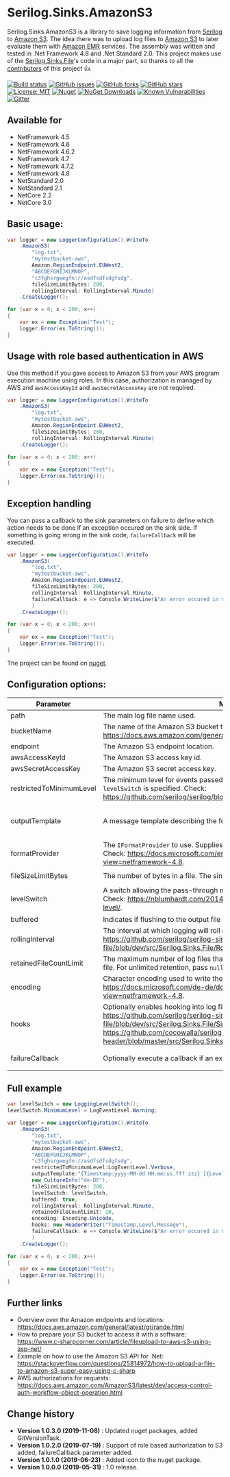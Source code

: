 Serilog.Sinks.AmazonS3
====================================

Serilog.Sinks.AmazonS3 is a library to save logging information from [Serilog](https://github.com/serilog/serilog) to [Amazon S3](https://aws.amazon.com/s3/).
The idea there was to upload log files to [Amazon S3](https://aws.amazon.com/s3/) to later evaluate them with [Amazon EMR](https://aws.amazon.com/emr/) services.
The assembly was written and tested in .Net Framework 4.8 and .Net Standard 2.0.
This project makes use of the [Serilog.Sinks.File](https://github.com/serilog/serilog-sinks-file)'s code in a major part,
so thanks to all the [contributors](https://github.com/serilog/serilog-sinks-file/graphs/contributors) of this project :thumbsup:.

[![Build status](https://ci.appveyor.com/api/projects/status/kefc5a2lyvet88yx?svg=true)](https://ci.appveyor.com/project/SeppPenner/serilog-sinks-amazons3)
[![GitHub issues](https://img.shields.io/github/issues/SeppPenner/Serilog.Sinks.AmazonS3.svg)](https://github.com/SeppPenner/Serilog.Sinks.AmazonS3/issues)
[![GitHub forks](https://img.shields.io/github/forks/SeppPenner/Serilog.Sinks.AmazonS3.svg)](https://github.com/SeppPenner/Serilog.Sinks.AmazonS3/network)
[![GitHub stars](https://img.shields.io/github/stars/SeppPenner/Serilog.Sinks.AmazonS3.svg)](https://github.com/SeppPenner/Serilog.Sinks.AmazonS3/stargazers)
[![License: MIT](https://img.shields.io/badge/License-MIT-blue.svg)](https://raw.githubusercontent.com/SeppPenner/Serilog.Sinks.AmazonS3/master/License.txt)
[![Nuget](https://img.shields.io/badge/Serilog.Sinks.AmazonS3-Nuget-brightgreen.svg)](https://www.nuget.org/packages/HaemmerElectronics.SeppPenner.Serilog.Sinks.AmazonS3/)
[![NuGet Downloads](https://img.shields.io/nuget/dt/HaemmerElectronics.SeppPenner.Serilog.Sinks.AmazonS3.svg)](https://www.nuget.org/packages/HaemmerElectronics.SeppPenner.Serilog.Sinks.AmazonS3/)
[![Known Vulnerabilities](https://snyk.io/test/github/SeppPenner/Serilog.Sinks.AmazonS3/badge.svg)](https://snyk.io/test/github/SeppPenner/Serilog.Sinks.AmazonS3)
[![Gitter](https://badges.gitter.im/Serilog-Sinks-AmazonS3/community.svg)](https://gitter.im/Serilog-Sinks-AmazonS3/community?utm_source=badge&utm_medium=badge&utm_campaign=pr-badge)

## Available for
* NetFramework 4.5
* NetFramework 4.6
* NetFramework 4.6.2
* NetFramework 4.7
* NetFramework 4.7.2
* NetFramework 4.8
* NetStandard 2.0
* NetStandard 2.1
* NetCore 2.2
* NetCore 3.0

## Basic usage:
```csharp
var logger = new LoggerConfiguration().WriteTo
    .AmazonS3(
        "log.txt",
        "mytestbucket-aws",
        Amazon.RegionEndpoint.EUWest2,
        "ABCDEFGHIJKLMNOP",
        "c3fghsrgwegfn://asdfsdfsdgfsdg",
        fileSizeLimitBytes: 200,
        rollingInterval: RollingInterval.Minute)
    .CreateLogger();

for (var x = 0; x < 200; x++)
{
    var ex = new Exception("Test");
    logger.Error(ex.ToString());
}
```

## Usage with role based authentication in AWS
Use this method if you gave access to Amazon S3 from your AWS program execution machine using roles. In this case, authorization is managed by AWS and `awsAccessKeyId` and `awsSecretAccessKey` are not required.

```csharp
var logger = new LoggerConfiguration().WriteTo
    .AmazonS3(
        "log.txt",
        "mytestbucket-aws",
        Amazon.RegionEndpoint.EUWest2,
        fileSizeLimitBytes: 200,
        rollingInterval: RollingInterval.Minute)
    .CreateLogger();

for (var x = 0; x < 200; x++)
{
    var ex = new Exception("Test");
    logger.Error(ex.ToString());
}
```

## Exception handling
You can pass a callback to the sink parameters on failure to define which action needs to be done if an exception occured on the sink side. If something is going wrong in the sink code, `failureCallback` will be executed.

```csharp
var logger = new LoggerConfiguration().WriteTo
    .AmazonS3(
        "log.txt",
        "mytestbucket-aws",
        Amazon.RegionEndpoint.EUWest2,
        fileSizeLimitBytes: 200,
        rollingInterval: RollingInterval.Minute,
		failureCallback: e => Console.WriteLine($"An error occured in my sink: {e.Message}")
		)
    .CreateLogger();

for (var x = 0; x < 200; x++)
{
    var ex = new Exception("Test");
    logger.Error(ex.ToString());
}
```

The project can be found on [nuget](https://www.nuget.org/packages/HaemmerElectronics.SeppPenner.Serilog.Sinks.AmazonS3/).

## Configuration options:

|Parameter|Meaning|Example|Default value|
|-|-|-|-|
|path|The main log file name used.|`"log.txt"`|None, is mandatory.|
|bucketName|The name of the Amazon S3 bucket to use. Check: https://docs.aws.amazon.com/general/latest/gr/rande.html.|`"mytestbucket-aws"`|None, is mandatory.|
|endpoint|The Amazon S3 endpoint location.|`RegionEndpoint.EUWest2`|None, is mandatory.|
|awsAccessKeyId|The Amazon S3 access key id.|`ABCDEFGHIJKLMNOP`|None.|
|awsSecretAccessKey|The Amazon S3 secret access key.|`c3fghsrgwegfn://asdfsdfsdgfsdg`|None.|
|restrictedToMinimumLevel|The minimum level for events passed through the sink. Ignored when `levelSwitch` is specified. Check: https://github.com/serilog/serilog/blob/dev/src/Serilog/Events/LogEventLevel.cs.|`LogEventLevel.Information`|`LogEventLevel.Verbose`|
|outputTemplate|A message template describing the format used to write to the sink.|`"{Timestamp:yyyy-MM-dd HH:mm:ss.fff zzz} [{Level:u3}] {Message:lj}{NewLine}{Exception}"`|`"{Timestamp:yyyy-MM-dd HH:mm:ss.fff zzz} [{Level:u3}] {Message:lj}{NewLine}{Exception}"`|
|formatProvider|The `IFormatProvider` to use. Supplies culture-specific formatting information. Check: https://docs.microsoft.com/en-us/dotnet/api/system.iformatprovider?view=netframework-4.8.|`new CultureInfo("de-DE")`|`null`|
|fileSizeLimitBytes|The number of bytes in a file. The sink rolls to a new file after the limit is reached.|`200`|`1L * 1024 * 1024 * 1024`|
|levelSwitch|A switch allowing the pass-through minimum level to be changed at runtime. Check: https://nblumhardt.com/2014/10/dynamically-changing-the-serilog-level/.|`var levelSwitch = new LoggingLevelSwitch(); levelSwitch.MinimumLevel = LogEventLevel.Warning;`|`null`|
|buffered|Indicates if flushing to the output file can be buffered or not.|`buffered: true`|`false`|
|rollingInterval|The interval at which logging will roll over to a new file. Check: https://github.com/serilog/serilog-sinks-file/blob/dev/src/Serilog.Sinks.File/RollingInterval.cs.|`rollingInterval: RollingInterval.Minute`|`RollingInterval.Day`|
|retainedFileCountLimit|The maximum number of log files that will be retained, including the current log file. For unlimited retention, pass `null`.|`10`|`31`|
|encoding|Character encoding used to write the text file. Check: https://docs.microsoft.com/de-de/dotnet/api/system.text.encoding?view=netframework-4.8.|`encoding: Encoding.Unicode`|`null` meaning `Encoding.UTF8`|
|hooks|Optionally enables hooking into log file lifecycle events. Check: https://github.com/serilog/serilog-sinks-file/blob/dev/src/Serilog.Sinks.File/Sinks/File/FileLifecycleHooks.cs and https://github.com/cocowalla/serilog-sinks-file-header/blob/master/src/Serilog.Sinks.File.Header/HeaderWriter.cs.|`hooks: new HeaderWriter("Timestamp,Level,Message")`|`null`|
|failureCallback| Optionally execute a callback if an exception has been throwed by the sink.|`failureCallback: e => Console.WriteLine($"An error occured in my sink: {e.Message}"))`|None.|

## Full example

```csharp
var levelSwitch = new LoggingLevelSwitch();
levelSwitch.MinimumLevel = LogEventLevel.Warning;

var logger = new LoggerConfiguration().WriteTo
    .AmazonS3(
        "log.txt",
        "mytestbucket-aws",
        Amazon.RegionEndpoint.EUWest2,
        "ABCDEFGHIJKLMNOP",
        "c3fghsrgwegfn://asdfsdfsdgfsdg",
        restrictedToMinimumLevel:LogEventLevel.Verbose,
        outputTemplate:"{Timestamp:yyyy-MM-dd HH:mm:ss.fff zzz} [{Level:u3}] {Message:lj}{NewLine}{Exception}",
        new CultureInfo("de-DE"),
        fileSizeLimitBytes: 200,
        levelSwitch: levelSwitch,
        buffered: true,
        rollingInterval: RollingInterval.Minute,
        retainedFileCountLimit: 10,
        encoding: Encoding.Unicode,
        hooks: new HeaderWriter("Timestamp,Level,Message"),
		failureCallback: e => Console.WriteLine($"An error occured in my sink: {e.Message}")
		)
    .CreateLogger();

for (var x = 0; x < 200; x++)
{
    var ex = new Exception("Test");
    logger.Error(ex.ToString());
}
```

## Further links

* Overview over the Amazon endpoints and locations: https://docs.aws.amazon.com/general/latest/gr/rande.html
* How to prepare your S3 bucket to access it with a software: https://www.c-sharpcorner.com/article/fileupload-to-aws-s3-using-asp-net/
* Example on how to use the Amazon S3 API for .Net: https://stackoverflow.com/questions/25814972/how-to-upload-a-file-to-amazon-s3-super-easy-using-c-sharp
* AWS authorizations for requests: https://docs.aws.amazon.com/AmazonS3/latest/dev/access-control-auth-workflow-object-operation.html

Change history
--------------

* **Version 1.0.3.0 (2019-11-08)** : Updated nuget packages, added GitVersionTask.
* **Version 1.0.2.0 (2019-07-19)** : Support of role based authorization to S3 added, failureCallback parameter added.
* **Version 1.0.1.0 (2019-06-23)** : Added icon to the nuget package.
* **Version 1.0.0.0 (2019-05-31)** : 1.0 release.

